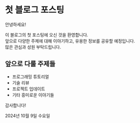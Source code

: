 # 첫 블로그 포스팅

안녕하세요!

이 블로그의 첫 포스팅에 오신 것을 환영합니다.  
앞으로 다양한 주제에 대해 이야기하고, 유용한 정보를 공유할 예정입니다.  
많은 관심과 성원 부탁드립니다.

## 앞으로 다룰 주제들

- 프로그래밍 튜토리얼
- 기술 리뷰
- 프로젝트 업데이트
- 기타 흥미로운 이야기들

감사합니다!

2024년 10월 9일 수요일
